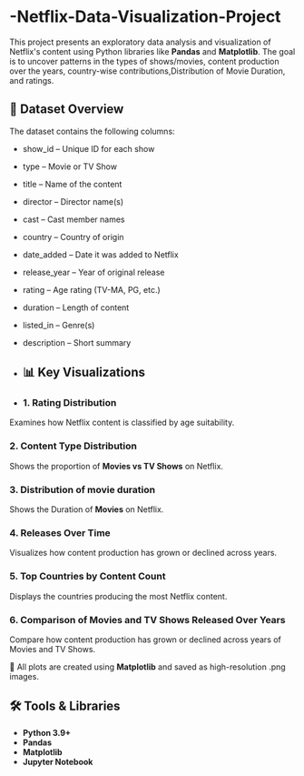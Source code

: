 # -Netflix-Data-Visualization-Project
This project presents an exploratory data analysis and visualization of Netflix's content using Python libraries like **Pandas** and **Matplotlib**. The goal is to uncover patterns in the types of shows/movies, content production over the years, country-wise contributions,Distribution of Movie Duration, and ratings.

## 📁 Dataset Overview
The dataset contains the following columns:
- show_id – Unique ID for each show
- type – Movie or TV Show
- title – Name of the content
- director – Director name(s)
- cast – Cast member names
- country – Country of origin
- date_added – Date it was added to Netflix
- release_year – Year of original release
- rating – Age rating (TV-MA, PG, etc.)
- duration – Length of content
- listed_in – Genre(s)
- description – Short summary

- ## 📊 Key Visualizations
- ### 1. Rating Distribution
Examines how Netflix content is classified by age suitability.
### 2. Content Type Distribution
Shows the proportion of **Movies vs TV Shows** on Netflix.
### 3. Distribution of movie duration 
Shows the Duration of **Movies** on Netflix.
### 4. Releases Over Time
Visualizes how content production has grown or declined across years.
### 5. Top Countries by Content Count
Displays the countries producing the most Netflix content.
### 6. Comparison of Movies and TV Shows Released Over Years
Compare how content production has grown or declined across years of Movies and TV Shows.

📌 All plots are created using **Matplotlib** and saved as high-resolution .png images.

## 🛠️ Tools & Libraries
- **Python 3.9+**
- **Pandas**
- **Matplotlib**
- **Jupyter Notebook**
